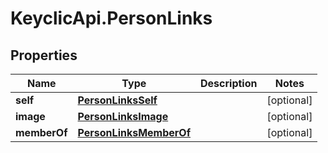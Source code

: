 # KeyclicApi.PersonLinks

## Properties
Name | Type | Description | Notes
------------ | ------------- | ------------- | -------------
**self** | [**PersonLinksSelf**](PersonLinksSelf.md) |  | [optional] 
**image** | [**PersonLinksImage**](PersonLinksImage.md) |  | [optional] 
**memberOf** | [**PersonLinksMemberOf**](PersonLinksMemberOf.md) |  | [optional] 


